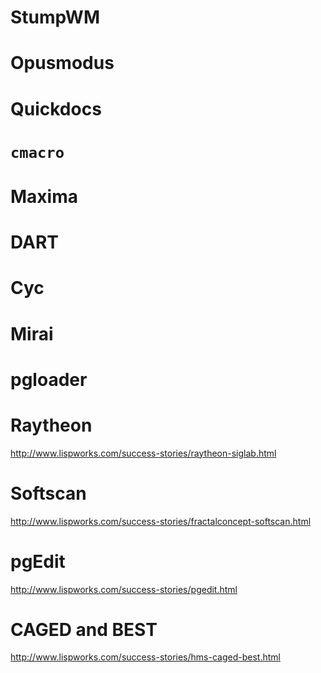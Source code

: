 # StumpWM

# Opusmodus

# Quickdocs

# `cmacro`

# Maxima

# DART

# Cyc

# Mirai

# pgloader

# Raytheon

http://www.lispworks.com/success-stories/raytheon-siglab.html

# Softscan

http://www.lispworks.com/success-stories/fractalconcept-softscan.html

# pgEdit

http://www.lispworks.com/success-stories/pgedit.html

# CAGED and BEST

http://www.lispworks.com/success-stories/hms-caged-best.html